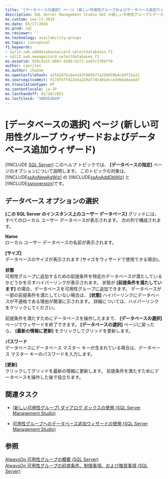 ```yaml
---
title: '[データベースの選択] ページ (新しい可用性グループおよびデータベース追加ウィザード)'
description: SQL Server Management Studio GUI の新しい可用性グループとデータベースの追加ウィザードの両方の [データベースの選択] ページについて説明します。
ms.custom: seo-lt-2019
ms.date: 05/17/2016
ms.prod: sql
ms.reviewer: ''
ms.technology: availability-groups
ms.topic: conceptual
f1_keywords:
- sql13.swb.adddatabasewizard.selectdatabases.f1
- sql13.swb.newagwizard.selectdatabases.f1
ms.assetid: 929c5e15-d087-438d-b1f2-aa97c5f8bff8
author: cawrites
ms.author: chadam
ms.openlocfilehash: a25b2d75c6ee143f005677a250d59b4c0df32a22
ms.sourcegitcommit: 917df4ffd22e4a229af7dc481dcce3ebba0aa4d7
ms.translationtype: HT
ms.contentlocale: ja-JP
ms.lasthandoff: 02/10/2021
ms.locfileid: "100352649"
---
```

# <a name="select-databases-page-new-availability-group-wizard-and-add-database-wizard"></a>[データベースの選択] ページ (新しい可用性グループ ウィザードおよびデータベース追加ウィザード)
[!INCLUDE [SQL Server](../../../includes/applies-to-version/sqlserver.md)]
  このヘルプ トピックでは、 **[データベースの指定]** ページのオプションについて説明します。 このトピックの対象は、 [!INCLUDE[ssAoNewAgWiz](../../../includes/ssaonewagwiz-md.md)] の [!INCLUDE[ssAoAddDbWiz](../../../includes/ssaoadddbwiz-md.md)] と [!INCLUDE[ssnoversion](../../../includes/ssnoversion-md.md)]です。  
  
##  <a name="select-databases-options"></a><a name="PageOptions"></a> データベース オプションの選択  
 **[この SQL Server のインスタンス上のユーザー データベース]** グリッドには、すべてのローカル ユーザー データベースが表示されます。 次の列で構成されます。  
  
 **Name**  
 ローカル ユーザー データベースの名前が表示されます。  

 **[サイズ]**  
 データベースのサイズが表示されます (サイズをウィザードで使用できる場合)。  
  
 **状態**  
 可用性グループに追加するための前提条件を特定のデータベースが満たしているかどうかを示すハイパーリンクが表示されます。 状態が **[前提条件を満たしています]** の場合、データベースを可用性グループに追加できます。 データベースが一部の前提条件を満たしていない場合は、 **[状態]** ハイパーリンクにデータベースが不適格である理由が簡潔に示されます。 詳細については、ハイパーリンクをクリックしてください。  
  
 前提条件を満たすためにデータベースを操作したままで、 **[データベースの選択]** ページでウィザードを終了できます。 **[データベースの選択]** ページに戻ったら、 **[最新の情報に更新]** をクリックしてグリッドを更新します。  
  
 **パスワード**  
 データベースにデータベース マスター キーが含まれている場合は、データベース マスター キーのパスワードを入力します。  
  
 **[更新]**  
 クリックしてグリッドを最新の情報に更新します。 前提条件を満たすためにデータベースを操作した後で役立ちます。  
  
##  <a name="related-tasks"></a><a name="RelatedTasks"></a> 関連タスク  
  
-   [[新しい可用性グループ] ダイアログ ボックスの使用 &#40;SQL Server Management Studio&#41;](../../../database-engine/availability-groups/windows/use-the-new-availability-group-dialog-box-sql-server-management-studio.md)  
  
-   [可用性グループへのデータベース追加ウィザードの使用 &#40;SQL Server Management Studio&#41;](../../../database-engine/availability-groups/windows/availability-group-add-database-to-group-wizard.md)  
  
## <a name="see-also"></a>参照  
 [AlwaysOn 可用性グループの概要 &#40;SQL Server&#41;](../../../database-engine/availability-groups/windows/overview-of-always-on-availability-groups-sql-server.md)   
 [AlwaysOn 可用性グループの前提条件、制限事項、および推奨事項 &#40;SQL Server&#41;](../../../database-engine/availability-groups/windows/prereqs-restrictions-recommendations-always-on-availability.md)  
  
  
